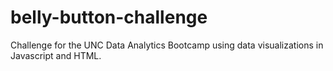 # belly-button-challenge
Challenge for the UNC Data Analytics Bootcamp using data visualizations in Javascript and HTML.
